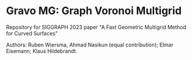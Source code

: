 # Gravo MG: Graph Voronoi Multigrid
Repository for SIGGRAPH 2023 paper "A Fast Geometric Multigrid Method for Curved Surfaces"

Authors: Ruben Wiersma, Ahmad Nasikun (equal contribution); Elmar Eisemann; Klaus Hildebrandt.
